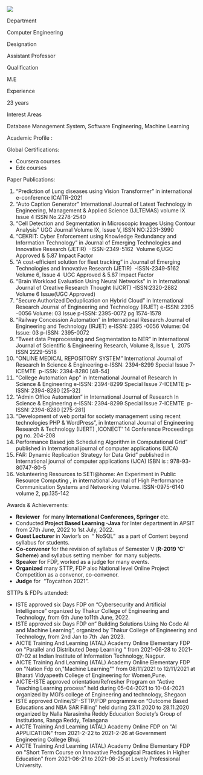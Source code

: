 [![](/sites/default/files/styles/faculty_images/public/2022-02/VarshaWangikar.JPG?itok=Cr34Y2fC)](/sites/default/files/2022-02/VarshaWangikar.JPG)

Department

Computer Engineering

Designation

Assistant Professor

Qualification

M.E

Experience

23 years

Interest Areas

Database Management System, Software Engineering, Machine Learning

Academic Profile :

Global Certifications:

* Coursera courses
* Edx courses

Paper Publications:

1. “Prediction of Lung diseases using Vision Transformer” in international e-conference ICAITR-2021
2. “Auto Caption Generator” International Journal of Latest Technology in Engineering, Management & Applied Science (IJLTEMAS) volume IX Issue 4 ISSN No.2278-2540
3. “Cell Detection and Segmentation in Microscopic Images Using Contour Analysis” UGC Journal Volume IX, Issue V, ISSN NO:2231-3990
4. “CEKRIT: Cyber Enforcement using Knowledge Redundancy and Information Technology” in Journal of Emerging Technologies and Innovative Research (JETIR)  -ISSN-2349-5162  Volume 6,UGC Approved & 5.87 Impact Factor
5. “A cost-efficient solution for fleet tracking” in Journal of Emerging Technologies and Innovative Research (JETIR)  -ISSN-2349-5162  Volume 6, Issue 4  UGC Approved & 5.87 Impact Factor
6. “Brain Workload Evaluation Using Neural Networks” in in International Journal of Creative Research Thought (IJCRT) -ISSN:2320-2882 Volume 6 Issue(UGC Approved)
7. “Secure Authorized Deduplication on Hybrid Cloud” in International Research Journal of Engineering and Technology (IRJET) e-ISSN: 2395 -0056 Volume: 03 Issue p-ISSN: 2395-0072 pg 1574-1578
8. “Railway Concession Automation” in International Research Journal of Engineering and Technology (IRJET) e-ISSN: 2395 -0056 Volume: 04 Issue: 03 p-ISSN: 2395-0072
9. “Tweet data Preprocessing and Segmentation to NER” in International Journal of Scientific & Engineering Research, Volume 8, Issue 1,  2075 ISSN 2229-5518
10. “ONLINE MEDICAL REPOSITORY SYSTEM” International Journal of Research In Science & Engineering e-ISSN: 2394-8299 Special Issue 7-ICEMTE  p-ISSN: 2394-8280 [48-54]
11. “College Automation App” in International Journal of Research In Science & Engineering e-ISSN: 2394-8299 Special Issue 7-ICEMTE p-ISSN: 2394-8280 [25-32]
12. “Admin Office Automation” in International Journal of Research In Science & Engineering e-ISSN: 2394-8299 Special Issue 7-ICEMTE  p-ISSN: 2394-8280 [275-281]
13. “Development of web portal for society management using recent technologies PHP & WordPress”, in International Journal of Engineering Research & Technology (IJERT) ,ICONECT' 14 Conference Proceedings  pg no. 204-208
14. Performance Based job Scheduling Algorithm in Computational Grid” published in International journal of computer applications (IJCA)
15. FAR: Dynamic Replication Strategy for Data Grid” published in International journal of computer applications (IJCA) ISBN is : 978-93-80747-80-5
16. Volunteering Resources to SETI@home: An Experiment in Public Resource Computing , in international Journal of High Performance Communication Systems and Networking Volume. ISSN-0975-6140 volume 2, pp.135-142

Awards & Achievements:

* **Reviewer**  for many **International Conferences, Springer** etc.
* Conducted **Project Based Learning -Java** for Inter department in APSIT from 27th June, 2022 to 1st July, 2022.
* **Guest Lecturer** in Xavior’s on  “ NoSQL”  as a part of Content beyond syllabus for students.
* **Co-convener** for the revision of syllabus of Semester V (**R-2019 'C' Scheme**) and syllabus setting member  for many subjects.
* **Speaker** for FDP, worked as a judge for many events.
* **Organized** many STTP, FDP also National level Online Project Competition as a convenor, co-convenor.
* **Judge** for  “Toycathon 2021”.

STTPs & FDPs attended:

* ISTE approved six Days FDP on “Cybersecurity and Artificial Intelligence” organized by Thakur College of Engineering and Technology, from 6th June to11th June, 2022.
* ISTE approved six Days FDP on” Building Solutions Using No Code AI and Machine Learning”, organized by Thakur College of Engineering and Technology, from 2nd Jan to 7th  Jan 2023.
* AICTE Training And Learning (ATAL) Academy Online Elementary FDP on "Parallel and Distributed Deep Learning " from 2021-06-28 to 2021-07-02 at Indian Institute of Information Technology, Nagpur.
* AICTE Training And Learning (ATAL) Academy Online Elementary FDP on "Nation Fdp on,"Machine Learning"" from 08/11/2021 to 12/11/2021 at Bharati Vidyapeeth College of Engineering for Women,Pune.
* AICTE-ISTE approved orientation/Refresher Program on “Active Teaching Learning process” held during 05-04-2021 to 10-04-2021 organized by MGI’s college of Engineering and technology, Shegaon
* ISTE approved Online/SF-STTP/FDP programme on “Outcome Based Educations and NBA SAR Filling” held during 23.11.2020 to 28.11.2020 organized by Nalla Narasimha Reddy Education Society’s Group of Institutions, Ranga Reddy, Telangana
* AICTE Training And Learning (ATAL) Academy Online FDP on "AI APPLICATION" from 2021-2-22 to 2021-2-26 at Government Engineering College Bhuj.
* AICTE Training And Learning (ATAL) Academy Online Elementary FDP on "Short Term Course on Innovative Pedagogical Practices in Higher Education" from 2021-06-21 to 2021-06-25 at Lovely Professional University.

#### 

####